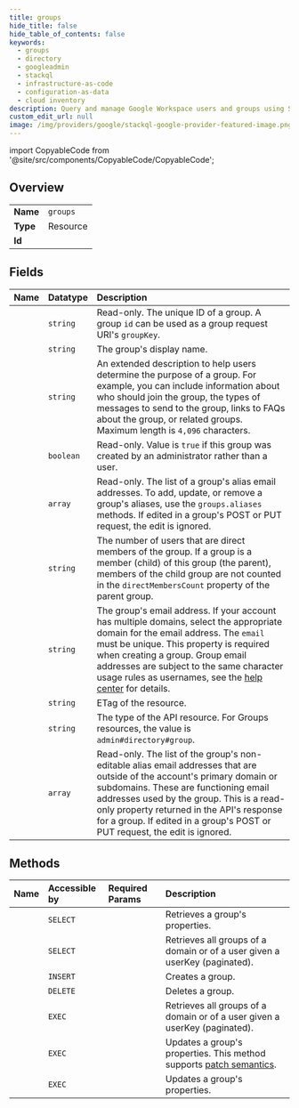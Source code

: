 ```yaml
---
title: groups
hide_title: false
hide_table_of_contents: false
keywords:
  - groups
  - directory
  - googleadmin    
  - stackql
  - infrastructure-as-code
  - configuration-as-data
  - cloud inventory
description: Query and manage Google Workspace users and groups using SQL.
custom_edit_url: null
image: /img/providers/google/stackql-google-provider-featured-image.png
---
```


import CopyableCode from '@site/src/components/CopyableCode/CopyableCode';




## Overview
<table><tbody>
<tr><td><b>Name</b></td><td><code>groups</code></td></tr>
<tr><td><b>Type</b></td><td>Resource</td></tr>
<tr><td><b>Id</b></td><td><CopyableCode code="googleadmin.directory.groups" /></td></tr>
</tbody></table>

## Fields
| Name | Datatype | Description |
|:-----|:---------|:------------|
| <CopyableCode code="id" /> | `string` | Read-only. The unique ID of a group. A group `id` can be used as a group request URI's `groupKey`. |
| <CopyableCode code="name" /> | `string` | The group's display name. |
| <CopyableCode code="description" /> | `string` | An extended description to help users determine the purpose of a group. For example, you can include information about who should join the group, the types of messages to send to the group, links to FAQs about the group, or related groups. Maximum length is `4,096` characters. |
| <CopyableCode code="adminCreated" /> | `boolean` | Read-only. Value is `true` if this group was created by an administrator rather than a user. |
| <CopyableCode code="aliases" /> | `array` | Read-only. The list of a group's alias email addresses. To add, update, or remove a group's aliases, use the `groups.aliases` methods. If edited in a group's POST or PUT request, the edit is ignored. |
| <CopyableCode code="directMembersCount" /> | `string` | The number of users that are direct members of the group. If a group is a member (child) of this group (the parent), members of the child group are not counted in the `directMembersCount` property of the parent group. |
| <CopyableCode code="email" /> | `string` | The group's email address. If your account has multiple domains, select the appropriate domain for the email address. The `email` must be unique. This property is required when creating a group. Group email addresses are subject to the same character usage rules as usernames, see the [help center](https://support.google.com/a/answer/9193374) for details. |
| <CopyableCode code="etag" /> | `string` | ETag of the resource. |
| <CopyableCode code="kind" /> | `string` | The type of the API resource. For Groups resources, the value is `admin#directory#group`. |
| <CopyableCode code="nonEditableAliases" /> | `array` | Read-only. The list of the group's non-editable alias email addresses that are outside of the account's primary domain or subdomains. These are functioning email addresses used by the group. This is a read-only property returned in the API's response for a group. If edited in a group's POST or PUT request, the edit is ignored. |
## Methods
| Name | Accessible by | Required Params | Description |
|:-----|:--------------|:----------------|:------------|
| <CopyableCode code="get" /> | `SELECT` | <CopyableCode code="groupKey" /> | Retrieves a group's properties. |
| <CopyableCode code="list" /> | `SELECT` | <CopyableCode code="domain" /> | Retrieves all groups of a domain or of a user given a userKey (paginated). |
| <CopyableCode code="insert" /> | `INSERT` |  | Creates a group. |
| <CopyableCode code="delete" /> | `DELETE` | <CopyableCode code="groupKey" /> | Deletes a group. |
| <CopyableCode code="_list" /> | `EXEC` | <CopyableCode code="domain" /> | Retrieves all groups of a domain or of a user given a userKey (paginated). |
| <CopyableCode code="patch" /> | `EXEC` | <CopyableCode code="groupKey" /> | Updates a group's properties. This method supports [patch semantics](/admin-sdk/directory/v1/guides/performance#patch). |
| <CopyableCode code="update" /> | `EXEC` | <CopyableCode code="groupKey" /> | Updates a group's properties. |
